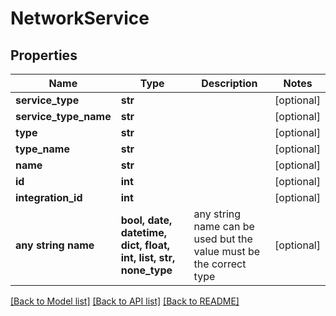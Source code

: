 # NetworkService


## Properties
Name | Type | Description | Notes
------------ | ------------- | ------------- | -------------
**service_type** | **str** |  | [optional] 
**service_type_name** | **str** |  | [optional] 
**type** | **str** |  | [optional] 
**type_name** | **str** |  | [optional] 
**name** | **str** |  | [optional] 
**id** | **int** |  | [optional] 
**integration_id** | **int** |  | [optional] 
**any string name** | **bool, date, datetime, dict, float, int, list, str, none_type** | any string name can be used but the value must be the correct type | [optional]

[[Back to Model list]](../README.md#documentation-for-models) [[Back to API list]](../README.md#documentation-for-api-endpoints) [[Back to README]](../README.md)


